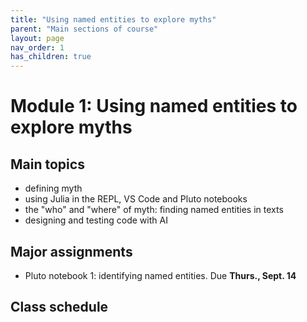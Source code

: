 ```yaml
---
title: "Using named entities to explore myths"
parent: "Main sections of course"
layout: page
nav_order: 1
has_children: true
---
```


# Module 1: Using named entities to explore myths

## Main topics

- defining myth
- using Julia in the REPL, VS Code and Pluto notebooks
- the "who" and "where" of myth: finding named entities in texts
- designing and testing code with AI


## Major assignments

- Pluto notebook 1: identifying named entities. Due **Thurs., Sept. 14**

## Class schedule

